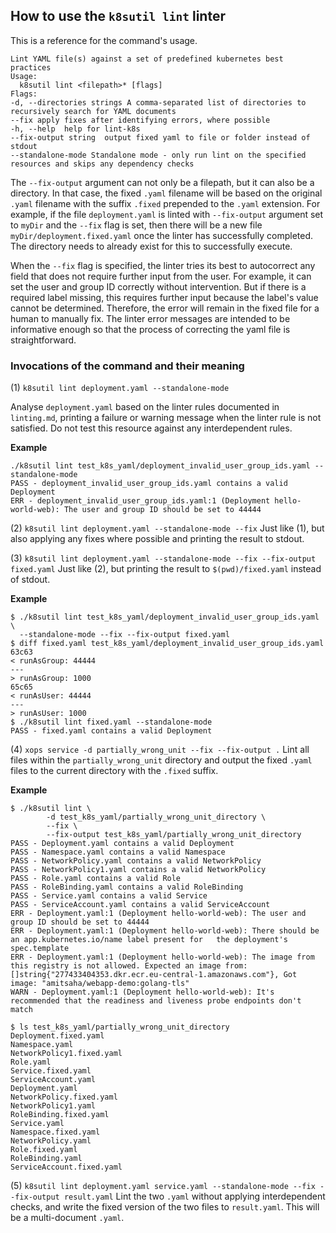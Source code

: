 ## How to use the `k8sutil lint` linter

This is a reference for the command's usage.

```
Lint YAML file(s) against a set of predefined kubernetes best practices
Usage:
  k8sutil lint <filepath>* [flags]
Flags:
-d, --directories strings A comma-separated list of directories to recursively search for YAML documents
--fix apply fixes after identifying errors, where possible
-h, --help  help for lint-k8s
--fix-output string  output fixed yaml to file or folder instead of stdout
--standalone-mode Standalone mode - only run lint on the specified resources and skips any dependency checks
```

The `--fix-output` argument can not only be a filepath, but it can also be a directory. In that case, the fixed `.yaml` filename will be based on the original `.yaml` filename with the suffix `.fixed` prepended to the `.yaml` extension. For example, if the file `deployment.yaml` is linted with `--fix-output` argument set to `myDir` and the `--fix` flag is set, then there will be a new file `myDir/deployment.fixed.yaml` once the linter has successfully completed. The directory needs to already exist for this to successfully execute.

When the  `--fix` flag is specified, the linter tries its best to autocorrect any field that does not require further input from the user. For example, it can set the user and group ID correctly without intervention. But if there is a required label missing, this requires further input because the label's value cannot be determined. Therefore, the error will remain in the fixed file for a human to manually fix. The linter error messages are intended to be informative enough so that the process of correcting the yaml file is straightforward.

### Invocations of the command and their meaning

(1) `k8sutil lint deployment.yaml --standalone-mode`

Analyse `deployment.yaml` based on the linter rules documented in `linting.md`, printing a failure or warning message when the linter rule is not satisfied. Do not test this resource against any interdependent rules.

**Example**

```
./k8sutil lint test_k8s_yaml/deployment_invalid_user_group_ids.yaml --standalone-mode
PASS - deployment_invalid_user_group_ids.yaml contains a valid Deployment
ERR - deployment_invalid_user_group_ids.yaml:1 (Deployment hello-world-web): The user and group ID should be set to 44444
```

(2) `k8sutil lint deployment.yaml --standalone-mode --fix`
Just like (1), but also applying any fixes where possible and printing the result to stdout.

(3) `k8sutil lint deployment.yaml --standalone-mode --fix --fix-output fixed.yaml`
Just like (2), but printing the result to `$(pwd)/fixed.yaml` instead of stdout.

**Example**

```
$ ./k8sutil lint test_k8s_yaml/deployment_invalid_user_group_ids.yaml \
  --standalone-mode --fix --fix-output fixed.yaml
$ diff fixed.yaml test_k8s_yaml/deployment_invalid_user_group_ids.yaml
63c63
< runAsGroup: 44444
---
> runAsGroup: 1000
65c65
< runAsUser: 44444
---
> runAsUser: 1000
$ ./k8sutil lint fixed.yaml --standalone-mode
PASS - fixed.yaml contains a valid Deployment
```
(4) `xops service -d partially_wrong_unit --fix --fix-output .`
Lint all files within the `partially_wrong_unit` directory and output the fixed `.yaml` files to the current directory with the `.fixed` suffix.

**Example**
```
$ ./k8sutil lint \
		-d test_k8s_yaml/partially_wrong_unit_directory \
		--fix \
		--fix-output test_k8s_yaml/partially_wrong_unit_directory
PASS - Deployment.yaml contains a valid Deployment
PASS - Namespace.yaml contains a valid Namespace
PASS - NetworkPolicy.yaml contains a valid NetworkPolicy
PASS - NetworkPolicy1.yaml contains a valid NetworkPolicy
PASS - Role.yaml contains a valid Role
PASS - RoleBinding.yaml contains a valid RoleBinding
PASS - Service.yaml contains a valid Service
PASS - ServiceAccount.yaml contains a valid ServiceAccount
ERR - Deployment.yaml:1 (Deployment hello-world-web): The user and group ID should be set to 44444
ERR - Deployment.yaml:1 (Deployment hello-world-web): There should be an app.kubernetes.io/name label present for 	the deployment's spec.template
ERR - Deployment.yaml:1 (Deployment hello-world-web): The image from this registry is not allowed. Expected an image from: []string{"277433404353.dkr.ecr.eu-central-1.amazonaws.com"}, Got image: "amitsaha/webapp-demo:golang-tls"
WARN - Deployment.yaml:1 (Deployment hello-world-web): It's recommended that the readiness and liveness probe endpoints don't match

$ ls test_k8s_yaml/partially_wrong_unit_directory
Deployment.fixed.yaml  
Namespace.yaml  
NetworkPolicy1.fixed.yaml  
Role.yaml  
Service.fixed.yaml  
ServiceAccount.yaml 
Deployment.yaml  
NetworkPolicy.fixed.yaml  
NetworkPolicy1.yaml  
RoleBinding.fixed.yaml  
Service.yaml 
Namespace.fixed.yaml  
NetworkPolicy.yaml  
Role.fixed.yaml  
RoleBinding.yaml  
ServiceAccount.fixed.yaml
```

(5) `k8sutil lint deployment.yaml service.yaml --standalone-mode --fix --fix-output result.yaml`
Lint the two `.yaml` without applying interdependent checks, and write the fixed version of the two files to `result.yaml`. This will be a multi-document `.yaml`. 
